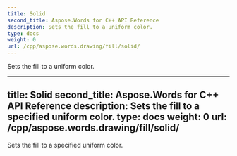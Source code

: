 ```yaml
---
title: Solid
second_title: Aspose.Words for C++ API Reference
description: Sets the fill to a uniform color. 
type: docs
weight: 0
url: /cpp/aspose.words.drawing/fill/solid/
---
```


Sets the fill to a uniform color. 

---
title: Solid
second_title: Aspose.Words for C++ API Reference
description: Sets the fill to a specified uniform color. 
type: docs
weight: 0
url: /cpp/aspose.words.drawing/fill/solid/
---

Sets the fill to a specified uniform color. 

